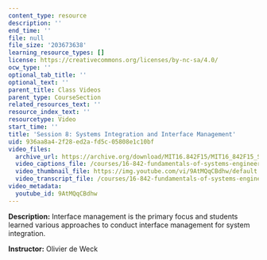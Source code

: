```yaml
---
content_type: resource
description: ''
end_time: ''
file: null
file_size: '203673638'
learning_resource_types: []
license: https://creativecommons.org/licenses/by-nc-sa/4.0/
ocw_type: ''
optional_tab_title: ''
optional_text: ''
parent_title: Class Videos
parent_type: CourseSection
related_resources_text: ''
resource_index_text: ''
resourcetype: Video
start_time: ''
title: 'Session 8: Systems Integration and Interface Management'
uid: 936aa8a4-2f28-ed2a-fd5c-05808e1c10bf
video_files:
  archive_url: https://archive.org/download/MIT16.842F15/MIT16_842F15_S08_SPOC_300k.mp4
  video_captions_file: /courses/16-842-fundamentals-of-systems-engineering-fall-2015/9ac826a1116755dd818a9598b90a7e27_9AtMQqCBdhw.vtt
  video_thumbnail_file: https://img.youtube.com/vi/9AtMQqCBdhw/default.jpg
  video_transcript_file: /courses/16-842-fundamentals-of-systems-engineering-fall-2015/27a884bdbc6b247d9adaf514a1d44404_9AtMQqCBdhw.pdf
video_metadata:
  youtube_id: 9AtMQqCBdhw
---
```


**Description:** Interface management is the primary focus and students learned various approaches to conduct interface management for system integration.

**Instructor:** Olivier de Weck

